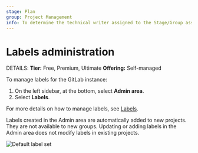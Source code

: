 ```yaml
---
stage: Plan
group: Project Management
info: To determine the technical writer assigned to the Stage/Group associated with this page, see https://handbook.gitlab.com/handbook/product/ux/technical-writing/#assignments
---
```


# Labels administration

DETAILS:
**Tier:** Free, Premium, Ultimate
**Offering:** Self-managed

To manage labels for the GitLab instance:

1. On the left sidebar, at the bottom, select **Admin area**.
1. Select **Labels**.

For more details on how to manage labels, see [Labels](../user/project/labels.md).

Labels created in the Admin area are automatically added to new projects.
They are not available to new groups.
Updating or adding labels in the Admin area does not modify labels in existing projects.

![Default label set](img/admin_labels_v17_0.png)

<!-- ## Troubleshooting

Include any troubleshooting steps that you can foresee. If you know beforehand what issues
one might have when setting this up, or when something is changed, or on upgrading, it's
important to describe those, too. Think of things that may go wrong and include them here.
This is important to minimize requests for support, and to avoid doc comments with
questions that you know someone might ask.

Each scenario can be a third-level heading, for example `### Getting error message X`.
If you have none to add when creating a doc, leave this section in place
but commented out to help encourage others to add to it in the future. -->
